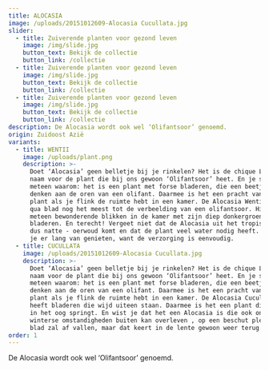 ```yaml
---
title: ALOCASIA
image: /uploads/20151012609-Alocasia Cucullata.jpg
slider:
  - title: Zuiverende planten voor gezond leven
    image: /img/slide.jpg
    button_text: Bekijk de collectie
    button_link: /collectie
  - title: Zuiverende planten voor gezond leven
    image: /img/slide.jpg
    button_text: Bekijk de collectie
    button_link: /collectie
  - title: Zuiverende planten voor gezond leven
    image: /img/slide.jpg
    button_text: Bekijk de collectie
    button_link: /collectie
description: De Alocasia wordt ook wel ‘Olifantsoor’ genoemd.
origin: Zuidoost Azië
variants:
  - title: WENTII
    image: /uploads/plant.png
    description: >-
      Doet ‘Alocasia’ geen belletje bij je rinkelen? Het is de chique Latijnse
      naam voor de plant die bij ons gewoon ‘Olifantsoor’ heet. En je snapt
      meteen waarom: het is een plant met forse bladeren, die een beetje doen
      denken aan de oren van een olifant. Daarmee is het een pracht van een
      plant als je flink de ruimte hebt in een kamer. De Alocasia Wentii spreekt
      qua blad nog het meest tot de verbeelding van een olifantsoor. Hij trekt
      meteen bewonderende blikken in de kamer met zijn diep donkergroene, grote
      bladeren. En terecht! Vergeet niet dat de Alocasia uit het tropische - en
      dus natte - oerwoud komt en dat de plant veel water nodig heeft. Dan kun
      je er lang van genieten, want de verzorging is eenvoudig.
  - title: CUCULLATA
    image: /uploads/20151012609-Alocasia Cucullata.jpg
    description: >-
      Doet ‘Alocasia’ geen belletje bij je rinkelen? Het is de chique Latijnse
      naam voor de plant die bij ons gewoon ‘Olifantsoor’ heet. En je snapt
      meteen waarom: het is een plant met forse bladeren, die een beetje doen
      denken aan de oren van een olifant. Daarmee is het een pracht van een
      plant als je flink de ruimte hebt in een kamer. De Alocasia Cucullata
      heeft bladeren die wijd uiteen staan. Daarmee is het een plant die overal
      in het oog springt. En wist je dat het een Alocasia is die ook onder mild
      winterse omstandigheden buiten kan overleven , op een beschut plekje? Het
      blad zal af vallen, maar dat keert in de lente gewoon weer terug.
order: 1
---
```



De Alocasia wordt ook wel ‘Olifantsoor’ genoemd.